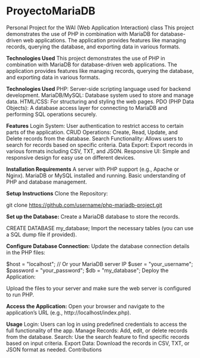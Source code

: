 # ProyectoMariaDB
Personal Project for the WAI (Web Application Interaction) class
This project demonstrates the use of PHP in combination with MariaDB for database-driven web applications. The application provides features like managing records, querying the database, and exporting data in various formats.

**Technologies Used**
This project demonstrates the use of PHP in combination with MariaDB for database-driven web applications. The application provides features like managing records, querying the database, and exporting data in various formats.

**Technologies Used**
PHP: Server-side scripting language used for backend development.
MariaDB/MySQL: Database system used to store and manage data.
HTML/CSS: For structuring and styling the web pages.
PDO (PHP Data Objects): A database access layer for connecting to MariaDB and performing SQL operations securely.

**Features**
Login System: User authentication to restrict access to certain parts of the application.
CRUD Operations: Create, Read, Update, and Delete records from the database.
Search Functionality: Allows users to search for records based on specific criteria.
Data Export: Export records in various formats including CSV, TXT, and JSON.
Responsive UI: Simple and responsive design for easy use on different devices.

**Installation Requirements**
A server with PHP support (e.g., Apache or Nginx).
MariaDB or MySQL installed and running.
Basic understanding of PHP and database management.

**Setup Instructions**
Clone the Repository:

git clone https://github.com/username/php-mariadb-project.git

**Set up the Database:**
Create a MariaDB database to store the records.

CREATE DATABASE my_database;
Import the necessary tables (you can use a SQL dump file if provided).

**Configure Database Connection:**
Update the database connection details in the PHP files:

$host = "localhost"; // Or your MariaDB server IP
$user = "your_username";
$password = "your_password";
$db = "my_database";
Deploy the Application:

Upload the files to your server and make sure the web server is configured to run PHP.

**Access the Application:**
Open your browser and navigate to the application’s URL (e.g., http://localhost/index.php).

**Usage**
Login: Users can log in using predefined credentials to access the full functionality of the app.
Manage Records: Add, edit, or delete records from the database.
Search: Use the search feature to find specific records based on input criteria.
Export Data: Download the records in CSV, TXT, or JSON format as needed.
Contributions

